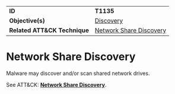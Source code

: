 |||
|---------|------------------------|
|**ID**|**T1135**|
|**Objective(s)**|[Discovery](../discovery)|
|**Related ATT&CK Technique**|[Network Share Discovery](https://attack.mitre.org/techniques/T1135)|


Network Share Discovery
=======================
Malware may discover and/or scan shared network drives. 

See ATT&CK: [**Network Share Discovery**](https://attack.mitre.org/techniques/T1135).
